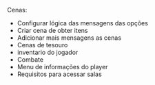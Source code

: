 Cenas:

- Configurar lógica das mensagens das opções
- Criar cena de obter itens
- Adicionar mais mensagens as cenas
- Cenas de tesouro
- inventario do jogador
- Combate
- Menu de informações do player
- Requisitos para acessar salas
